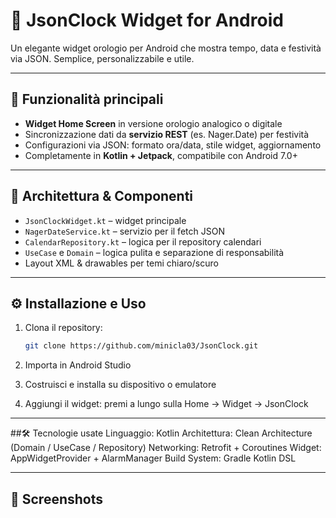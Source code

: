 # 📱 JsonClock Widget for Android

Un elegante widget orologio per Android che mostra tempo, data e festività via JSON. Semplice, personalizzabile e utile.

---

## 🚀 Funzionalità principali

- **Widget Home Screen** in versione orologio analogico o digitale  
- Sincronizzazione dati da **servizio REST** (es. Nager.Date) per festività  
- Configurazioni via JSON: formato ora/data, stile widget, aggiornamento  
- Completamente in **Kotlin + Jetpack**, compatibile con Android 7.0+

---

## 🧱 Architettura & Componenti

- `JsonClockWidget.kt` – widget principale  
- `NagerDateService.kt` – servizio per il fetch JSON  
- `CalendarRepository.kt` – logica per il repository calendari  
- `UseCase` e `Domain` – logica pulita e separazione di responsabilità  
- Layout XML & drawables per temi chiaro/scuro

---

## ⚙️ Installazione e Uso

1. Clona il repository:  
   ```bash
   git clone https://github.com/minicla03/JsonClock.git
2. Importa in Android Studio

3. Costruisci e installa su dispositivo o emulatore

4. Aggiungi il widget: premi a lungo sulla Home → Widget → JsonClock

---

##🛠️ Tecnologie usate
Linguaggio: Kotlin
Architettura: Clean Architecture (Domain / UseCase / Repository)
Networking: Retrofit + Coroutines
Widget: AppWidgetProvider + AlarmManager
Build System: Gradle Kotlin DSL

---

## 🧰 Screenshots

